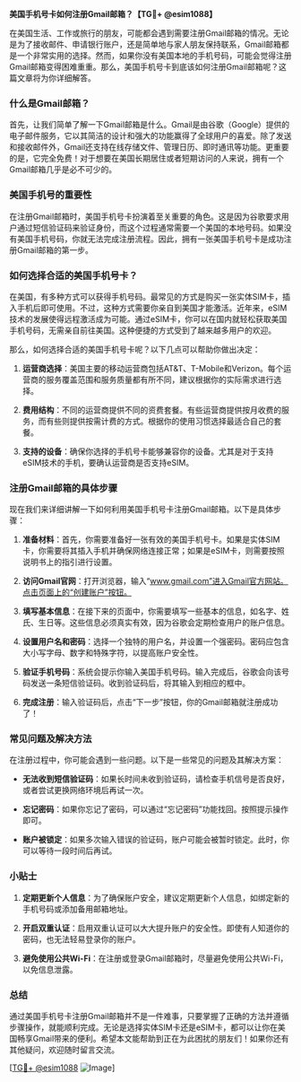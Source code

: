 **美国手机号卡如何注册Gmail邮箱？【TG💪+ @esim1088】**

在美国生活、工作或旅行的朋友，可能都会遇到需要注册Gmail邮箱的情况。无论是为了接收邮件、申请银行账户，还是简单地与家人朋友保持联系，Gmail邮箱都是一个非常实用的选择。然而，如果你没有美国本地的手机号码，可能会觉得注册Gmail邮箱变得困难重重。那么，美国手机号卡到底该如何注册Gmail邮箱呢？这篇文章将为你详细解答。

### 什么是Gmail邮箱？

首先，让我们简单了解一下Gmail邮箱是什么。Gmail是由谷歌（Google）提供的电子邮件服务，它以其简洁的设计和强大的功能赢得了全球用户的喜爱。除了发送和接收邮件外，Gmail还支持在线存储文件、管理日历、即时通讯等功能。更重要的是，它完全免费！对于想要在美国长期居住或者短期访问的人来说，拥有一个Gmail邮箱几乎是必不可少的。

### 美国手机号的重要性

在注册Gmail邮箱时，美国手机号卡扮演着至关重要的角色。这是因为谷歌要求用户通过短信验证码来验证身份，而这个过程通常需要一个美国的本地号码。如果没有美国手机号码，你就无法完成注册流程。因此，拥有一张美国手机号卡是成功注册Gmail邮箱的第一步。

### 如何选择合适的美国手机号卡？

在美国，有多种方式可以获得手机号码。最常见的方式是购买一张实体SIM卡，插入手机后即可使用。不过，这种方式需要你亲自到美国才能激活。近年来，eSIM技术的发展使得远程激活成为可能。通过eSIM卡，你可以在国内就轻松获取美国手机号码，无需亲自前往美国。这种便捷的方式受到了越来越多用户的欢迎。

那么，如何选择合适的美国手机号卡呢？以下几点可以帮助你做出决定：

1. **运营商选择**：美国主要的移动运营商包括AT&T、T-Mobile和Verizon。每个运营商的服务覆盖范围和服务质量都有所不同，建议根据你的实际需求进行选择。
   
2. **费用结构**：不同的运营商提供不同的资费套餐。有些运营商提供按月收费的服务，而有些则提供按需计费的方式。根据你的使用习惯选择最适合自己的套餐。

3. **支持的设备**：确保你选择的手机号卡能够兼容你的设备。尤其是对于支持eSIM技术的手机，要确认运营商是否支持eSIM。

### 注册Gmail邮箱的具体步骤

现在我们来详细讲解一下如何利用美国手机号卡注册Gmail邮箱。以下是具体步骤：

1. **准备材料**：首先，你需要准备好一张有效的美国手机号卡。如果是实体SIM卡，你需要将其插入手机并确保网络连接正常；如果是eSIM卡，则需要按照说明书上的指引进行设置。

2. **访问Gmail官网**：打开浏览器，输入“www.gmail.com”进入Gmail官方网站。点击页面上的“创建账户”按钮。

3. **填写基本信息**：在接下来的页面中，你需要填写一些基本的信息，如名字、姓氏、生日等。这些信息必须真实有效，因为谷歌会定期检查用户的账户信息。

4. **设置用户名和密码**：选择一个独特的用户名，并设置一个强密码。密码应包含大小写字母、数字和特殊字符，以提高账户安全性。

5. **验证手机号码**：系统会提示你输入美国手机号码。输入完成后，谷歌会向该号码发送一条短信验证码。收到验证码后，将其输入到相应的框中。

6. **完成注册**：输入验证码后，点击“下一步”按钮，你的Gmail邮箱就注册成功了！

### 常见问题及解决方法

在注册过程中，你可能会遇到一些问题。以下是一些常见的问题及其解决方案：

- **无法收到短信验证码**：如果长时间未收到验证码，请检查手机信号是否良好，或者尝试更换网络环境后再试一次。

- **忘记密码**：如果你忘记了密码，可以通过“忘记密码”功能找回。按照提示操作即可。

- **账户被锁定**：如果多次输入错误的验证码，账户可能会被暂时锁定。此时，你可以等待一段时间后再试。

### 小贴士

1. **定期更新个人信息**：为了确保账户安全，建议定期更新个人信息，如绑定新的手机号码或添加备用邮箱地址。

2. **开启双重认证**：启用双重认证可以大大提升账户的安全性。即使有人知道你的密码，也无法轻易登录你的账户。

3. **避免使用公共Wi-Fi**：在注册或登录Gmail邮箱时，尽量避免使用公共Wi-Fi，以免信息泄露。

### 总结

通过美国手机号卡注册Gmail邮箱并不是一件难事，只要掌握了正确的方法并遵循步骤操作，就能顺利完成。无论是选择实体SIM卡还是eSIM卡，都可以让你在美国畅享Gmail带来的便利。希望本文能帮助到正在为此困扰的朋友们！如果你还有其他疑问，欢迎随时留言交流。

[[TG💪+ @esim1088](https://t.me/s/esim1088) ![Image](https://i.postimg.cc/4NQfJmqS/Snipaste-2025-05-13-00-14-12.png)]